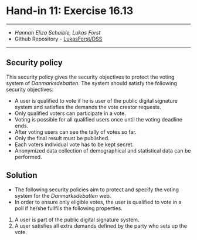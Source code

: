 # Hand-in 11: Exercise 16.13
___
* *Hannah Eliza Schaible, Lukas Forst*
* Github Repository - [LukasForst/DSS](https://github.com/LukasForst/DSS/tree/master/handins/)
___

## Security policy

This security policy gives the security objectives to protect the voting system of _Danmarksdebatten_.
The system should satisfy the following security objectives:

* A user is qualified to vote if he is user of the public digital signature system and satisfies the demands the vote creator requests.
* Only qualified voters can participate in a vote.
* Voting is possible for all qualified users once until the voting deadline ends.
* After voting users can see the tally of votes so far.
* Only the final result must be published.
* Each voters individual vote has to be kept secret.
* Anonymized data collection of demographical and statistical data can be performed.

## Solution
- The following security policies aim to protect and specify the voting system for the _Danmarksdebatten_ web.
- In order to ensure only eligible votes, the user is qualified to vote in a poll if he/she fullfils the following properties.
1. A user is part of the public digital signature system.
2. A user satisfies all extra demands defined by the party who sets up the vote. 
